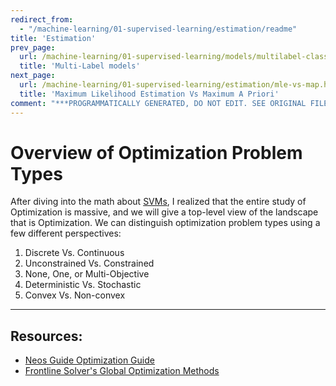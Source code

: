 ```yaml
---
redirect_from:
  - "/machine-learning/01-supervised-learning/estimation/readme"
title: 'Estimation'
prev_page:
  url: /machine-learning/01-supervised-learning/models/multilabel-classification.html
  title: 'Multi-Label models'
next_page:
  url: /machine-learning/01-supervised-learning/estimation/mle-vs-map.html
  title: 'Maximum Likelihood Estimation Vs Maximum A Priori'
comment: "***PROGRAMMATICALLY GENERATED, DO NOT EDIT. SEE ORIGINAL FILES IN /content***"
---
```


# Overview of Optimization Problem Types

After diving into the math about [SVMs](https://jeffchenchengyi.github.io/machine-learning/01-supervised-learning/classification/linear-support-vector-classifiers.html), I realized that the entire study of Optimization is massive, and we will give a top-level view of the landscape that is Optimization. We can distinguish optimization problem types using a few different perspectives:
1. Discrete Vs. Continuous
2. Unconstrained Vs. Constrained
3. None, One, or Multi-Objective
4. Deterministic Vs. Stochastic
5. Convex Vs. Non-convex

---
## Resources:
- [Neos Guide Optimization Guide](https://neos-guide.org/content/optimization-introduction)
- [Frontline Solver's Global Optimization Methods](https://www.solver.com/global-optimization)
